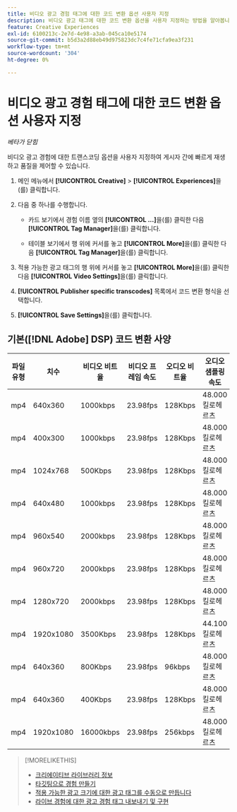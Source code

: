 ```yaml
---
title: 비디오 광고 경험 태그에 대한 코드 변환 옵션 사용자 지정
description: 비디오 광고 태그에 대한 코드 변환 옵션을 사용자 지정하는 방법을 알아봅니다.
feature: Creative Experiences
exl-id: 6100213c-2e7d-4e98-a3ab-045ca10e5174
source-git-commit: b5d3a2d88eb49d975823dc7c4fe71cfa9ea3f231
workflow-type: tm+mt
source-wordcount: '304'
ht-degree: 0%

---
```


# 비디오 광고 경험 태그에 대한 코드 변환 옵션 사용자 지정

*베타가 닫힘*

비디오 광고 경험에 대한 트랜스코딩 옵션을 사용자 지정하여 게시자 간에 빠르게 재생하고 품질을 제어할 수 있습니다.

1. 메인 메뉴에서 **[!UICONTROL Creative]** > **[!UICONTROL Experiences]**&#x200B;을(를) 클릭합니다.

1. 다음 중 하나를 수행합니다.

   * 카드 보기에서 경험 이름 옆의 **[!UICONTROL ...]**&#x200B;을(를) 클릭한 다음 **[!UICONTROL Tag Manager]**&#x200B;을(를) 클릭합니다.

   * 테이블 보기에서 행 위에 커서를 놓고 **[!UICONTROL More]**&#x200B;을(를) 클릭한 다음 **[!UICONTROL Tag Manager]**&#x200B;을(를) 클릭합니다.

1. 적용 가능한 광고 태그의 행 위에 커서를 놓고 **[!UICONTROL More]**&#x200B;을(를) 클릭한 다음 **[!UICONTROL Video Settings]**&#x200B;을(를) 클릭합니다.

1. **[!UICONTROL Publisher specific transcodes]** 목록에서 코드 변환 형식을 선택합니다.

1. **[!UICONTROL Save Settings]**&#x200B;을(를) 클릭합니다.

## 기본([!DNL Adobe] DSP) 코드 변환 사양

| 파일 유형 | 치수 | 비디오 비트율 | 비디오 프레임 속도 | 오디오 비트율 | 오디오 샘플링 속도 | 오디오 레벨 |
|---|---|---|---|---|---|---|
| mp4 | 640x360 | 1000kbps | 23.98fps | 128Kbps | 48.000킬로헤르츠 | 24LKFS(+/- 2.0dB) |
| mp4 | 400x300 | 1000kbps | 23.98fps | 128Kbps | 48.000킬로헤르츠 | 24LKFS(+/- 2.0dB) |
| mp4 | 1024x768 | 500Kbps | 23.98fps | 128Kbps | 48.000킬로헤르츠 | 24LKFS(+/- 2.0dB) |
| mp4 | 640x480 | 1000kbps | 23.98fps | 128Kbps | 48.000킬로헤르츠 | 24LKFS(+/- 2.0dB) |
| mp4 | 960x540 | 2000kbps | 23.98fps | 128Kbps | 48.000킬로헤르츠 | 24LKFS(+/- 2.0dB) |
| mp4 | 960x720 | 2000kbps | 23.98fps | 128Kbps | 48.000킬로헤르츠 | 24LKFS(+/- 2.0dB) |
| mp4 | 1280x720 | 2000kbps | 23.98fps | 128Kbps | 48.000킬로헤르츠 | 24LKFS(+/- 2.0dB) |
| mp4 | 1920x1080 | 3500Kbps | 23.98fps | 128Kbps | 44.100킬로헤르츠 | 24LKFS(+/- 2.0dB) |
| mp4 | 640x360 | 800Kbps | 23.98fps | 96kbps | 48.000킬로헤르츠 | 24LKFS(+/- 2.0dB) |
| mp4 | 640x360 | 400Kbps | 23.98fps | 128Kbps | 48.000킬로헤르츠 | 24LKFS(+/- 2.0dB) |
| mp4 | 1920x1080 | 16000kbps | 23.98fps | 256kbps | 48.000킬로헤르츠 | 24LKFS(+/- 2.0dB) |

>[!MORELIKETHIS]
>
>* [크리에이티브 라이브러리 정보](/help/creative/creative-libraries/creative-libraries-about.md)
>* [타깃팅으로 경험 만들기](/help/creative/experiences/experience-create-targeting.md)
>* [적용 가능한 광고 크기에 대한 광고 태그를 수동으로 만듭니다](experience-tag-create-manually.md)
>* [라이브 경험에 대한 광고 경험 태그 내보내기 및 구현](experience-tag-export.md)
